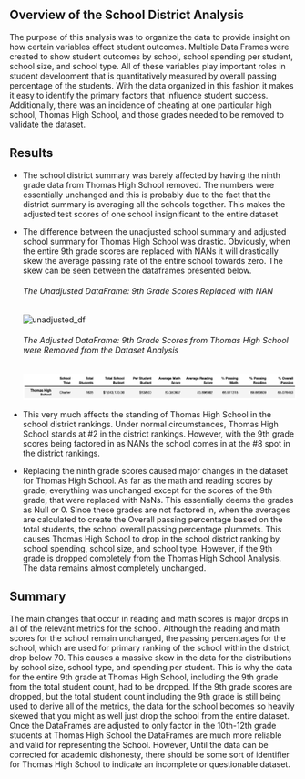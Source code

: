 

## Overview of the School District Analysis
The purpose of this analysis was to organize the data to provide insight on how certain variables effect student outcomes.  Multiple Data Frames were created to show student outcomes by school, school spending per student, school size, and school type.  All of these variables play important roles in student development that is quantitatively measured by overall passing percentage of the students.  With the data organized in this fashion it makes it easy to identify the primary factors that influence student success.  Additionally, there was an incidence of cheating at one particular high school, Thomas High School, and those grades needed to be removed to validate the dataset. 

## Results

*  The school district summary was barely affected by having the ninth grade data from Thomas High School removed.  The numbers were essentially unchanged and this is probably due to the fact that the district summary is averaging all the schools together.  This makes the adjusted test scores of one school insignificant to the entire dataset
   
* The difference between the unadjusted school summary and adjusted school summary for Thomas High School was drastic.  Obviously, when the entire 9th grade scores are replaced with NANs it will drastically skew the average passing rate of the entire school towards zero.  The skew can be seen between the dataframes presented below.
    ###### The Unadjusted DataFrame: 9th Grade Scores Replaced with NAN
    ![unadjusted_df](School_District_Analysis/Resources/unadjusted_df.png)
    
    ###### The Adjusted DataFrame: 9th Grade Scores from Thomas High School were Removed from the Dataset Analysis
    ![adjusted_df](https://github.com/ryogy/School_District_Analysis/blob/main/Resources/adjusted_df.png)
    
* This very much affects the standing of Thomas High School in the school district rankings.  Under normal circumstances, Thomas High School stands at #2 in the district rankings.  However, with the 9th grade scores being factored in as NANs the school comes in at the #8 spot in the district rankings. 

* Replacing the ninth grade scores caused major changes in the dataset for Thomas High School.  As far as the math and reading scores by grade, everything was unchanged except for the scores of the 9th grade, that were replaced with NaNs.  This essentially deems the grades as Null or 0.  Since these grades are not factored in, when the averages are calculated to create the Overall passing percentage based on the total students, the school overall passing percentage plummets.  This causes Thomas High School to drop in the school district ranking by school spending, school size, and school type.  However, if the 9th grade is dropped completely from the Thomas High School Analysis.  The data remains almost completely unchanged. 

## Summary
The main changes that occur in reading and math scores is major drops in all of the relevant metrics for the school.  Although the reading and math scores for the school remain unchanged, the passing percentages for the school, which are used for primary ranking of the school within the district, drop below 70.  This causes a massive skew in the data for the distributions by school size, school type, and spending per student.  This is why the data for the entire 9th grade at Thomas High School, including the 9th grade from the total student count, had to be dropped.  If the 9th grade scores are dropped, but the total student count including the 9th grade is still being used to derive all of the metrics, the data for the school becomes so heavily skewed that you might as well just drop the school from the entire dataset.  Once the DataFrames are adjusted to only factor in the 10th-12th grade students at Thomas High School the DataFrames are much more reliable and valid for representing the School.  However, Until the data can be corrected for academic dishonesty, there should be some sort of identifier for Thomas High School to indicate an incomplete or questionable dataset.
